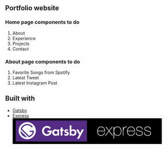 ## Portfolio website

### Home page components to do

1. About
2. Experience
3. Projects
4. Contact

### About page components to do
1. Favorite Songs from Spotify
2. Latest Tweet
3. Latest Instagram Post


## Built with 
- [Gatsby](https://www.gatsbyjs.com/)
- [Express](https://expressjs.com/)
![Frameworks](/meta/TechStack.jpg)